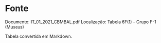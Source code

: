 # Fonte
Documento: IT_01_2021_CBMBAL.pdf
Localização: Tabela 6F(1) - Grupo F-1 (Museus)

Tabela convertida em Markdown.

